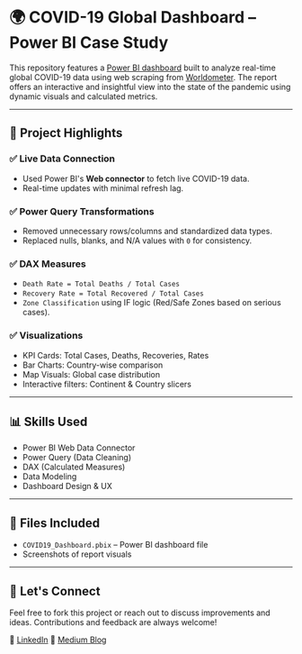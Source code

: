 # 🌍 COVID-19 Global Dashboard – Power BI Case Study

This repository features a [Power BI dashboard](https://app.powerbi.com/links/1EljlNmY5z?ctid=6c3a6b9e-a1bb-4e39-8899-b86d6898245e&pbi_source=linkShare) built to analyze real-time global COVID-19 data using web scraping from [Worldometer](https://www.worldometers.info/coronavirus/). The report offers an interactive and insightful view into the state of the pandemic using dynamic visuals and calculated metrics.

---

## 📌 Project Highlights

### ✅ Live Data Connection
- Used Power BI's **Web connector** to fetch live COVID-19 data.
- Real-time updates with minimal refresh lag.

### ✅ Power Query Transformations
- Removed unnecessary rows/columns and standardized data types.
- Replaced nulls, blanks, and N/A values with `0` for consistency.

### ✅ DAX Measures
- `Death Rate = Total Deaths / Total Cases`
- `Recovery Rate = Total Recovered / Total Cases`
- `Zone Classification` using IF logic (Red/Safe Zones based on serious cases).

### ✅ Visualizations
- KPI Cards: Total Cases, Deaths, Recoveries, Rates
- Bar Charts: Country-wise comparison
- Map Visuals: Global case distribution
- Interactive filters: Continent & Country slicers

---

## 📊 Skills Used
- Power BI Web Data Connector
- Power Query (Data Cleaning)
- DAX (Calculated Measures)
- Data Modeling
- Dashboard Design & UX

---

## 📁 Files Included
- `COVID19_Dashboard.pbix` – Power BI dashboard file
- Screenshots of report visuals

---

## 🤝 Let's Connect
Feel free to fork this project or reach out to discuss improvements and ideas. Contributions and feedback are always welcome!

📧 [LinkedIn](www.linkedin.com/in/anushreekashyap)
📧 [Medium Blog](https://medium.com/@anushreekashyap03)

